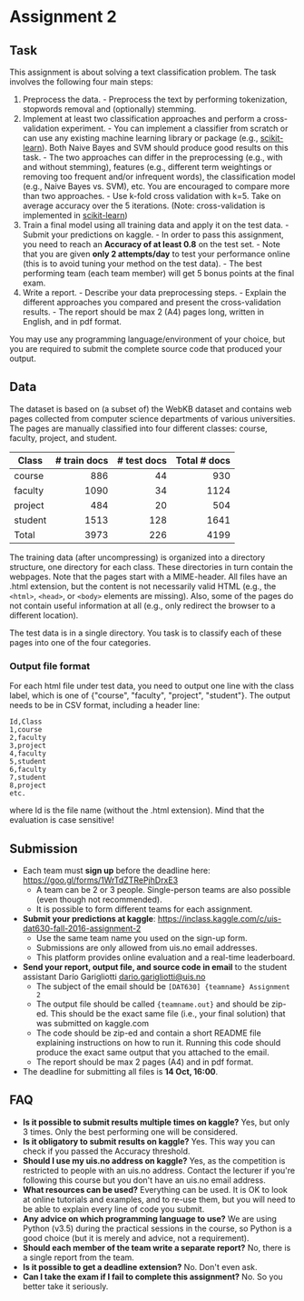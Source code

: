 # Assignment 2

## Task

This assignment is about solving a text classification problem.
The task involves the following four main steps:

  1. Preprocess the data.
    - Preprocess the text by performing tokenization, stopwords removal and (optionally) stemming.
  2. Implement at least two classification approaches and perform a cross-validation experiment.
    - You can implement a classifier from scratch or can use any existing machine learning library or package (e.g., [scikit-learn](http://scikit-learn.org/stable/supervised_learning.html#supervised-learning)). Both Naive Bayes and SVM should produce good results on this task.
    - The two approaches can differ in the preprocessing (e.g., with and without stemming), features (e.g., different term weightings or removing too frequent and/or infrequent words), the classification model (e.g., Naive Bayes vs. SVM), etc. You are encouraged to compare more than two approaches.
    - Use k-fold cross validation with k=5. Take on average accuracy over the 5 iterations. (Note: cross-validation is implemented in [scikit-learn](http://scikit-learn.org/stable/modules/cross_validation.html))
  3. Train a final model using all training data and apply it on the test data.
    - Submit your predictions on kaggle.
    - In order to pass this assignment, you need to reach an **Accuracy of at least 0.8** on the test set.
    - Note that you are given **only 2 attempts/day** to test your performance online (this is to avoid tuning your method on the test data).
    - The best performing team (each team member) will get 5 bonus points at the final exam.
  4. Write a report.
    - Describe your data preprocessing steps.
    - Explain the different approaches you compared and present the cross-validation results.
    - The report should be max 2 (A4) pages long, written in English, and in pdf format.

You may use any programming language/environment of your choice, but you are required to submit the complete source code that produced your output.


## Data

The dataset is based on (a subset of) the WebKB dataset and contains web pages collected from computer science departments of various universities. The pages are manually classified into four different classes: course, faculty, project, and student.

| Class | # train docs | # test docs | Total # docs |
| --- | --: | --: | --: |
| course  |  886 |   44 |  930 |
| faculty | 1090 |   34 | 1124 |
| project |  484 |   20 |  504 |
| student | 1513 |  128 | 1641 |
| Total   | 3973 |  226 | 4199 |

The training data (after uncompressing) is organized into a directory structure, one directory for each class. These directories in turn contain the webpages. Note that the pages start with a MIME-header. All files have an .html extension, but the content is not necessarily valid HTML (e.g., the `<html>`, `<head>`, or `<body>` elements are missing). Also, some of the pages do not contain useful information at all (e.g., only redirect the browser to a different location).

The test data is in a single directory. You task is to classify each of these pages into one of the four categories.


### Output file format

For each html file under test data, you need to output one line with the class label, which is one of {"course", "faculty", "project", "student"}. The output needs to be in CSV format, including a header line:
```
Id,Class
1,course
2,faculty
3,project
4,faculty
5,student
6,faculty
7,student
8,project
etc.
```  
where Id is the file name (without the .html extension).
Mind that the evaluation is case sensitive!


## Submission

  * Each team must **sign up** before the deadline here: https://goo.gl/forms/1WrTdZTRePjhDrxE3
    - A team can be 2 or 3 people. Single-person teams are also possible (even though not recommended).
    - It is possible to form different teams for each assignment.
  * **Submit your predictions at kaggle**: https://inclass.kaggle.com/c/uis-dat630-fall-2016-assignment-2
    - Use the same team name you used on the sign-up form.
    - Submissions are only allowed from uis.no email addresses.
    - This platform provides online evaluation and a real-time leaderboard.
  * **Send your report, output file, and source code in email** to the student assistant Darío Garigliotti <dario.garigliotti@uis.no>
    - The subject of the email should be `[DAT630] {teamname} Assignment 2`
    - The output file should be called `{teamname.out}` and should be zip-ed. This should be the exact same file (i.e., your final solution) that was submitted on kaggle.com
    - The code should be zip-ed and contain a short README file explaining instructions on how to run it. Running this code should produce the exact same output that you attached to the email.
    - The report should be max 2 pages (A4) and in pdf format.
  * The deadline for submitting all files is **14 Oct, 16:00**.


## FAQ

  - **Is it possible to submit results multiple times on kaggle?**
  Yes, but only 3 times. Only the best performing one will be considered.
  - **Is it obligatory to submit results on kaggle?**
  Yes. This way you can check if you passed the Accuracy threshold.
  - **Should I use my uis.no address on kaggle?** Yes, as the competition is restricted to people with an uis.no address. Contact the lecturer if you're following this course but you don't have an uis.no email address.
  - **What resources can be used?**
  Everything can be used. It is OK to look at online tutorials and examples, and to re-use them, but you will need to be able to explain every line of code you submit.
  - **Any advice on which programming language to use?** We are using Python (v3.5) during the practical sessions in the course, so Python is a good choice (but it is merely and advice, not a requirement).
  - **Should each member of the team write a separate report?** No, there is a single report from the team.
  - **Is it possible to get a deadline extension?**
  No. Don't even ask.
  - **Can I take the exam if I fail to complete this assignment?**
  No. So you better take it seriously.
